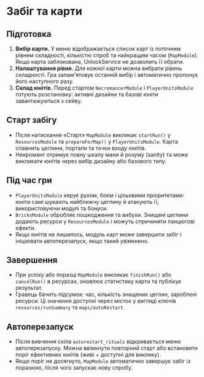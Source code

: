 # Забіг та карти

## Підготовка
1. **Вибір карти.** У меню відображається список карт із поточним рівнем складності, кількістю спроб та найкращим часом (`MapModule`). Якщо карта заблокована, UnlockService не дозволить її обрати.
2. **Налаштування рівня.** Для кожної карти можна вибрати рівень складності. Гра запам'ятовує останній вибір і автоматично пропонує його наступного разу.
3. **Склад юнітів.** Перед стартом `NecromancerModule` і `PlayerUnitsModule` готують розстановку: активні дизайни та базові юніти завантажуються з сейву.

## Старт забігу
- Після натискання «Старт» `MapModule` викликає `startRun()` у `ResourcesModule` та `prepareForMap()` у `PlayerUnitsModule`. Карта спавнить цеглини, портали та точки входу юнітів.
- Некромант отримує повну шкалу мани й розуму (sanity) та може викликати юнітів через вибір дизайну або базового типу.

## Під час гри
- `PlayerUnitsModule` керує рухом, боєм і цільовими пріоритетами: юніти самі шукають найближчу цеглину й атакують її, використовуючи модулі та бонуси.
- `BricksModule` обробляє пошкодження та вибухи. Знищені цеглини додають ресурси у `ResourcesModule` і можуть спричиняти ланцюгові ефекти.
- Якщо юнітів не лишилось, модуль карт може завершити забіг і ініціювати автоперезапуск, якщо такий увімкнено.

## Завершення
- При успіху або поразці `MapModule` викликає `finishRun()` або `cancelRun()` в ресурсах, оновлює статистику карти та публікує результат.
- Гравець бачить підсумок: час, кількість знищених цеглин, зароблені ресурси. Ці значення доступні через місток у вигляді ключів `resources/runSummary` та `maps/autoRestart`.

## Автоперезапуск
- Після вивчення скіла `autorestart_rituals` відкривається меню автоперезапуску. Можна ввімкнути повторний старт або встановити поріг ефективних юнітів (живі + доступні для виклику).
- Якщо поріг не досягнуто, `MapModule` автоматично завершує забіг із поразкою, після чого запускає нову спробу.

